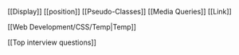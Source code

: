 








[[Display]]
[[position]]
[[Pseudo-Classes]]
[[Media Queries]]
[[Link]]


[[Web Development/CSS/Temp|Temp]]

[[Top interview questions]]
